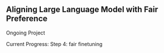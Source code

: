 ## Aligning Large Language Model with Fair Preference

Ongoing Project

Current Progress: Step 4: fair finetuning
